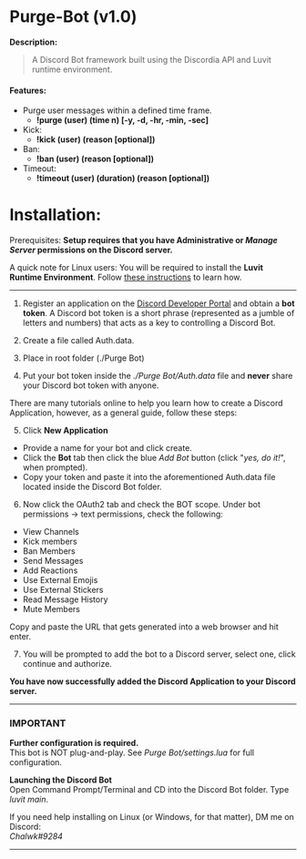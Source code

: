 # Purge-Bot (v1.0)

**Description:**<br/>
> A Discord Bot framework built using the Discordia API and Luvit runtime environment. 

#### Features:

- Purge user messages within a defined time frame.
   - **!purge (user) (time n) [-y, -d, -hr, -min, -sec]**
- Kick:
   - **!kick (user) (reason [optional])**
- Ban:
   - **!ban (user) (reason [optional])**
- Timeout:
   - **!timeout (user) (duration) (reason [optional])**
   
# Installation:

Prerequisites:
**Setup requires that you have Administrative or _Manage Server_ permissions on the Discord server.**

A quick note for Linux users:
You will be required to install the **Luvit Runtime Environment**. Follow [these instructions](https://luvit.io/install.html) to learn how.

-----

1. Register an application on the [Discord Developer Portal](https://Discordapp.com/developers/applications/) and obtain a **bot token**.
   A Discord bot token is a short phrase (represented as a jumble of letters and numbers) that acts as a key to controlling a Discord Bot.

2. Create a file called Auth.data.
3. Place in root folder (./Purge Bot)
4. Put your bot token inside the *./Purge Bot/Auth.data* file and **never** share your Discord bot token with anyone.

There are many tutorials online to help you learn how to create a Discord Application, however, as a general guide, follow these steps:

5. Click **New Application**
- Provide a name for your bot and click create.
- Click the **Bot** tab then click the blue *Add Bot* button (click "*yes, do it!*", when prompted).
- Copy your token and paste it into the aforementioned Auth.data file located inside the Discord Bot folder.

6. Now click the OAuth2 tab and check the BOT scope.
   Under bot permissions -> text permissions, check the following:
- View Channels
- Kick members
- Ban Members
- Send Messages
- Add Reactions
- Use External Emojis
- Use External Stickers
- Read Message History
- Mute Members

Copy and paste the URL that gets generated into a web browser and hit enter.

7. You will be prompted to add the bot to a Discord server, select one, click continue and authorize.

**You have now successfully added the Discord Application to your Discord server.**

____

### **IMPORTANT**

**Further configuration is required.**<br/>
This bot is NOT plug-and-play. See *Purge Bot/settings.lua* for full configuration.

**Launching the Discord Bot**<br/>
Open Command Prompt/Terminal and CD into the Discord Bot folder. Type *luvit main*.

If you need help installing on Linux (or Windows, for that matter), DM me on Discord:<br/>
_Chalwk#9284_

____
